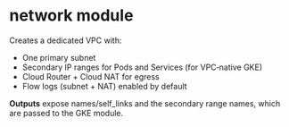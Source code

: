 # network module

Creates a dedicated VPC with:
- One primary subnet
- Secondary IP ranges for Pods and Services (for VPC‑native GKE)
- Cloud Router + Cloud NAT for egress
- Flow logs (subnet + NAT) enabled by default

**Outputs** expose names/self_links and the secondary range names, which are passed to the GKE module.
